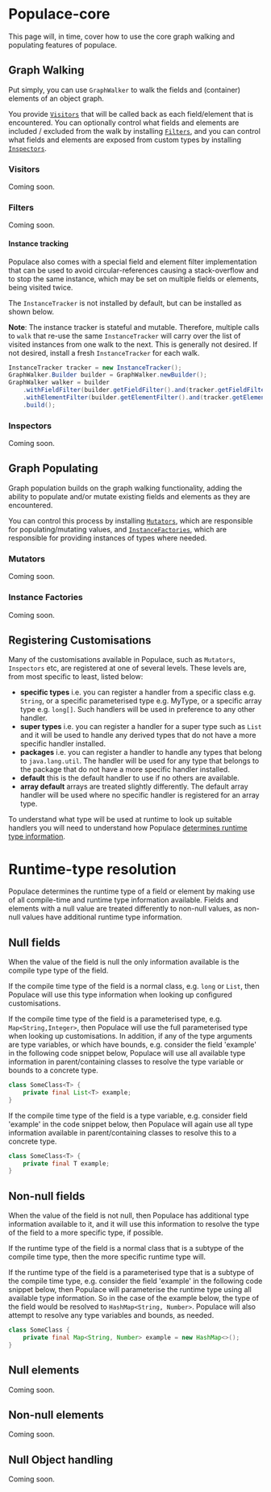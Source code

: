 # Populace-core

This page will, in time, cover how to use the core graph walking and populating features of populace.

## Graph Walking

Put simply, you can use `GraphWalker` to walk the fields and (container) elements of an object graph.

You provide [`Visitors`](#visitors) that will be called back as each field/element that is encountered. You can
 optionally control what fields and elements are included / excluded from the walk by installing [`Filters`](#filters),
 and you can control what fields and elements are exposed from custom types by installing [`Inspectors`](#inspectors).

### Visitors

Coming soon.

### Filters

Coming soon.
<!--- Todo(ac): --->

#### Instance tracking

Populace also comes with a special field and element filter implementation that can be used to avoid circular-references
causing a stack-overflow and to stop the same instance, which may be set on multiple fields or elements, being visited
twice.

The `InstanceTracker` is not installed by default, but can be installed as shown below.

**Note**: The instance tracker is stateful and mutable. Therefore, multiple calls to `walk` that re-use the same
`InstanceTracker` will carry over the list of visited instances from one walk to the next.  This is generally not
 desired.  If not desired, install a fresh `InstanceTracker` for each walk.

```java
InstanceTracker tracker = new InstanceTracker();
GraphWalker.Builder builder = GraphWalker.newBuilder();
GraphWalker walker = builder
    .withFieldFilter(builder.getFieldFilter().and(tracker.getFieldFilter()))
    .withElementFilter(builder.getElementFilter().and(tracker.getElementFilter()))
    .build();
```

### Inspectors

Coming soon.
<!--- Todo(ac): --->

## Graph Populating

Graph population builds on the graph walking functionality, adding the ability to populate and/or mutate existing fields
 and elements as they are encountered.

You can control this process by installing [`Mutators`](#mutators), which are responsible for populating/mutating values,
 and [`InstanceFactories`](#instance-factories), which are responsible for providing instances of types where needed.

### Mutators

Coming soon.
<!--- Todo(ac): --->

### Instance Factories

Coming soon.
<!--- Todo(ac): --->

## Registering Customisations

Many of the customisations available in Populace, such as `Mutators`, `Inspectors` etc, are registered at one of several
 levels. These levels are, from most specific to least, listed below:
* **specific types** i.e. you can register a handler from a specific class e.g. `String`, or a specific parameterised type
e.g. MyType<Integer>, or a specific array type e.g. `long[]`. Such handlers will be used in preference to any other handler.
* **super types** i.e. you can register a handler for a super type such as `List` and it will be used to handle any
derived types that do not have a more specific handler installed.
* **packages** i.e. you can register a handler to handle any types that belong to `java.lang.util`. The handler will be
used for any type that belongs to the package that do not have a more specific handler installed.
* **default** this is the default handler to use if no others are available.
* **array default** arrays are treated slightly differently. The default array handler will be used where no specific
handler is registered for an array type.

To understand what type will be used at runtime to look up suitable handlers you will need to understand how Populace
 [determines runtime type information](#runtime-type-resolution).

# Runtime-type resolution

Populace determines the runtime type of a field or element by making use of all compile-time and runtime type information
available.  Fields and elements with a null value are treated differently to non-null values, as non-null values have
additional runtime type information.

## Null fields
When the value of the field is null the only information available is the compile type type of the field.

If the compile time type of the field is a normal class, e.g. `long` or `List`, then Populace will use this type
information when looking up configured customisations.

If the compile time type of the field is a parameterised type, e.g. `Map<String,Integer>`, then Populace will use the
full parameterised type when looking up customisations. In addition, if any of the type arguments are type variables,
or which have bounds, e.g. consider the field 'example' in the following code snippet below, Populace will use all
available type information in parent/containing classes to resolve the type variable or bounds to a concrete type.

```java
class SomeClass<T> {
    private final List<T> example;
}
```

If the compile time type of the field is a type variable, e.g. consider field 'example' in the code snippet below, then
Populace will again use all type information available in parent/containing classes to resolve this to a concrete type.

```java
class SomeClass<T> {
    private final T example;
}
```

## Non-null fields
When the value of the field is not null, then Populace has additional type information available to it, and it will use
this information to resolve the type of the field to a more specific type, if possible.

If the runtime type of the field is a normal class that is a subtype of the compile time type, then the more specific
runtime type will.

If the runtime type of the field is a parameterised type that is a subtype of the compile time type, e.g. consider the
field 'example' in the following code snippet below, then Populace will parameterise the runtime type using all available
type information. So in the case of the example below, the type of the field would be resolved to
`HashMap<String, Number>`. Populace will also attempt to resolve any type variables and bounds, as needed.

```java
class SomeClass {
    private final Map<String, Number> example = new HashMap<>();
}
```

## Null elements

Coming soon.
<!--- Todo(ac): --->

## Non-null elements

Coming soon.
<!--- Todo(ac): --->

## Null Object handling

Coming soon.
<!--- Todo(ac): --->

